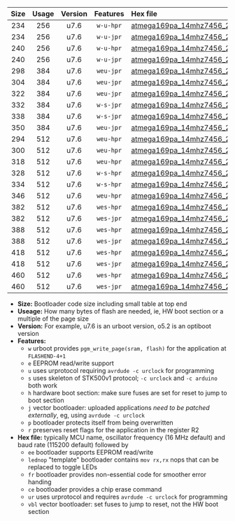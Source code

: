 |Size|Usage|Version|Features|Hex file|
|:-:|:-:|:-:|:-:|:--|
|234|256|u7.6|`w-u-hpr`|[atmega169pa_14mhz7456_230400bps_ur.hex](https://raw.githubusercontent.com/stefanrueger/urboot/main/atmega169pa_14mhz7456_230400bps_ur.hex)|
|234|256|u7.6|`w-u-jpr`|[atmega169pa_14mhz7456_230400bps_ur_vbl.hex](https://raw.githubusercontent.com/stefanrueger/urboot/main/atmega169pa_14mhz7456_230400bps_ur_vbl.hex)|
|240|256|u7.6|`w-u-hpr`|[atmega169pa_14mhz7456_230400bps_lednop_ur.hex](https://raw.githubusercontent.com/stefanrueger/urboot/main/atmega169pa_14mhz7456_230400bps_lednop_ur.hex)|
|240|256|u7.6|`w-u-jpr`|[atmega169pa_14mhz7456_230400bps_lednop_ur_vbl.hex](https://raw.githubusercontent.com/stefanrueger/urboot/main/atmega169pa_14mhz7456_230400bps_lednop_ur_vbl.hex)|
|298|384|u7.6|`weu-jpr`|[atmega169pa_14mhz7456_230400bps_ee_ur_vbl.hex](https://raw.githubusercontent.com/stefanrueger/urboot/main/atmega169pa_14mhz7456_230400bps_ee_ur_vbl.hex)|
|304|384|u7.6|`weu-jpr`|[atmega169pa_14mhz7456_230400bps_ee_lednop_ur_vbl.hex](https://raw.githubusercontent.com/stefanrueger/urboot/main/atmega169pa_14mhz7456_230400bps_ee_lednop_ur_vbl.hex)|
|322|384|u7.6|`weu-jpr`|[atmega169pa_14mhz7456_230400bps_ee_lednop_fr_ur_vbl.hex](https://raw.githubusercontent.com/stefanrueger/urboot/main/atmega169pa_14mhz7456_230400bps_ee_lednop_fr_ur_vbl.hex)|
|332|384|u7.6|`w-s-jpr`|[atmega169pa_14mhz7456_230400bps_vbl.hex](https://raw.githubusercontent.com/stefanrueger/urboot/main/atmega169pa_14mhz7456_230400bps_vbl.hex)|
|338|384|u7.6|`w-s-jpr`|[atmega169pa_14mhz7456_230400bps_lednop_vbl.hex](https://raw.githubusercontent.com/stefanrueger/urboot/main/atmega169pa_14mhz7456_230400bps_lednop_vbl.hex)|
|350|384|u7.6|`weu-jpr`|[atmega169pa_14mhz7456_230400bps_ee_lednop_fr_ce_ur_vbl.hex](https://raw.githubusercontent.com/stefanrueger/urboot/main/atmega169pa_14mhz7456_230400bps_ee_lednop_fr_ce_ur_vbl.hex)|
|294|512|u7.6|`weu-hpr`|[atmega169pa_14mhz7456_230400bps_ee_ur.hex](https://raw.githubusercontent.com/stefanrueger/urboot/main/atmega169pa_14mhz7456_230400bps_ee_ur.hex)|
|300|512|u7.6|`weu-hpr`|[atmega169pa_14mhz7456_230400bps_ee_lednop_ur.hex](https://raw.githubusercontent.com/stefanrueger/urboot/main/atmega169pa_14mhz7456_230400bps_ee_lednop_ur.hex)|
|318|512|u7.6|`weu-hpr`|[atmega169pa_14mhz7456_230400bps_ee_lednop_fr_ur.hex](https://raw.githubusercontent.com/stefanrueger/urboot/main/atmega169pa_14mhz7456_230400bps_ee_lednop_fr_ur.hex)|
|328|512|u7.6|`w-s-hpr`|[atmega169pa_14mhz7456_230400bps.hex](https://raw.githubusercontent.com/stefanrueger/urboot/main/atmega169pa_14mhz7456_230400bps.hex)|
|334|512|u7.6|`w-s-hpr`|[atmega169pa_14mhz7456_230400bps_lednop.hex](https://raw.githubusercontent.com/stefanrueger/urboot/main/atmega169pa_14mhz7456_230400bps_lednop.hex)|
|346|512|u7.6|`weu-hpr`|[atmega169pa_14mhz7456_230400bps_ee_lednop_fr_ce_ur.hex](https://raw.githubusercontent.com/stefanrueger/urboot/main/atmega169pa_14mhz7456_230400bps_ee_lednop_fr_ce_ur.hex)|
|382|512|u7.6|`wes-hpr`|[atmega169pa_14mhz7456_230400bps_ee.hex](https://raw.githubusercontent.com/stefanrueger/urboot/main/atmega169pa_14mhz7456_230400bps_ee.hex)|
|382|512|u7.6|`wes-jpr`|[atmega169pa_14mhz7456_230400bps_ee_vbl.hex](https://raw.githubusercontent.com/stefanrueger/urboot/main/atmega169pa_14mhz7456_230400bps_ee_vbl.hex)|
|388|512|u7.6|`wes-hpr`|[atmega169pa_14mhz7456_230400bps_ee_lednop.hex](https://raw.githubusercontent.com/stefanrueger/urboot/main/atmega169pa_14mhz7456_230400bps_ee_lednop.hex)|
|388|512|u7.6|`wes-jpr`|[atmega169pa_14mhz7456_230400bps_ee_lednop_vbl.hex](https://raw.githubusercontent.com/stefanrueger/urboot/main/atmega169pa_14mhz7456_230400bps_ee_lednop_vbl.hex)|
|418|512|u7.6|`wes-hpr`|[atmega169pa_14mhz7456_230400bps_ee_lednop_fr.hex](https://raw.githubusercontent.com/stefanrueger/urboot/main/atmega169pa_14mhz7456_230400bps_ee_lednop_fr.hex)|
|418|512|u7.6|`wes-jpr`|[atmega169pa_14mhz7456_230400bps_ee_lednop_fr_vbl.hex](https://raw.githubusercontent.com/stefanrueger/urboot/main/atmega169pa_14mhz7456_230400bps_ee_lednop_fr_vbl.hex)|
|460|512|u7.6|`wes-hpr`|[atmega169pa_14mhz7456_230400bps_ee_lednop_fr_ce.hex](https://raw.githubusercontent.com/stefanrueger/urboot/main/atmega169pa_14mhz7456_230400bps_ee_lednop_fr_ce.hex)|
|460|512|u7.6|`wes-jpr`|[atmega169pa_14mhz7456_230400bps_ee_lednop_fr_ce_vbl.hex](https://raw.githubusercontent.com/stefanrueger/urboot/main/atmega169pa_14mhz7456_230400bps_ee_lednop_fr_ce_vbl.hex)|

- **Size:** Bootloader code size including small table at top end
- **Useage:** How many bytes of flash are needed, ie, HW boot section or a multiple of the page size
- **Version:** For example, u7.6 is an urboot version, o5.2 is an optiboot version
- **Features:**
  + `w` urboot provides `pgm_write_page(sram, flash)` for the application at `FLASHEND-4+1`
  + `e` EEPROM read/write support
  + `u` uses urprotocol requiring `avrdude -c urclock` for programming
  + `s` uses skeleton of STK500v1 protocol; `-c urclock` and `-c arduino` both work
  + `h` hardware boot section: make sure fuses are set for reset to jump to boot section
  + `j` vector bootloader: uploaded applications *need to be patched externally*, eg, using `avrdude -c urclock`
  + `p` bootloader protects itself from being overwritten
  + `r` preserves reset flags for the application in the register R2
- **Hex file:** typically MCU name, oscillator frequency (16 MHz default) and baud rate (115200 default) followed by
  + `ee` bootloader supports EEPROM read/write
  + `lednop` "template" bootloader contains `mov rx,rx` nops that can be replaced to toggle LEDs
  + `fr` bootloader provides non-essential code for smoother error handing
  + `ce` bootloader provides a chip erase command
  + `ur` uses urprotocol and requires `avrdude -c urclock` for programming
  + `vbl` vector bootloader: set fuses to jump to reset, not the HW boot section

